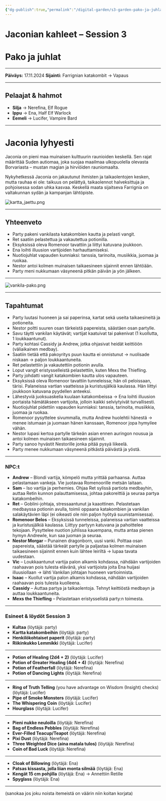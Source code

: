 ```yaml
---
{"dg-publish":true,"permalink":"/digital-garden/s3-garden-pako-ja-juhlat/","created":"2025-10-03T22:04:34.825+03:00","updated":"2025-10-05T10:38:36.475+03:00"}
---
```


# Jaconian kahleet – Session 3 
# Pako ja juhlat
---

**Päiväys:** 17.11.2024
**Sijainti:** Farrignian katakombit → Vapaus

---

## Pelaajat & hahmot

- **Silja** → Nerefina, Elf Rogue
- **Ippu** → Ena, Half Elf Warlock
- **Eemeli** → Lucifer, Vampire Bard
    
---

# Jaconia lyhyesti

Jaconia on pieni maa muinaisen kulttuurin raunioiden keskellä. Sen rajat määrittää Suden autiomaa, joka suojaa maailmaa ulkopuolella olevasta Borvariasta – mustan magian ja hirviöiden rauniomaalta.

Nykyhetkessä Jaconia on jakautunut ihmisten ja taikaolentojen kesken, mutta rauhaa ei ole: taikuus on pelättyä, taikaolennot halveksittuja ja pohjoisessa sodan uhka kasvaa. Keskellä maata sijaitseva Farrignia on valtakunnan sydän ja kampanjan lähtöpiste.

![kartta_jaettu.png](/img/user/Kuvat/kartta_jaettu.png)
___

## Yhteenveto

- Party pakeni vankilasta katakombien kautta ja pelasti vangit.
- Ret saatiin pelastettua ja vakautettua potionilla.
- Eksyksissä oleva Romenoor tavattiin ja liittyi katuvana joukkoon.
- Ena loihti illuusion vartijoiden harhauttamiseksi.
- Nuotiojuhlat vapauden kunniaksi: tanssia, tarinoita, musiikkia, juomaa ja ruokaa.
- Nestor antoi kolmen muinaisen taikaesineen sijainnit ennen lähtöään.
- Party meni nukkumaan väsyneenä pitkän päivän ja yön jälkeen.
---
![vankila-pako.png](/img/user/Kuvat/vankila-pako.png)

---

## Tapahtumat

- Party luutasi huoneen ja sai paperinsa, kartat sekä useita taikaesineitä ja potioneita.
- Nestor poltti suuren osan tärkeistä papereista, säästäen osan partylle.
- Savu täytti vankilan käytävät; vartijat kaatuivat tai pakenivat (1 kuollutta, 1 loukkaantunut).
- Party kohtasi Cassidy ja Andrew, jotka ohjasivat heidät keittiöön (väliaikainen medbay).
- Saatiin tietää että pakoyritys puun kautta ei onnistunut -> nuolisade niskaan -> paljon loukkaantuneita.
- Ret pelastettiin ja vakautettiin potionin avulla.
- Loput vangit eristysselleistä pelastettiin, kuten Mexs the Thiefling.
- Party johdatti vangit katakombien kautta ulos vapauteen.
- Eksyksissä oleva Romenoor tavattiin tunneleissa; hän oli peloissaan, tärisi. Palaneissa vartian vaatteissa ja kuristusjälkiä kaulassa. Hän liittyi joukkoon katuvana pyydellen anteeksi.
- Lähestyviä juoksuaskelia kuulaan katakombeissa -> Ena loihti illuusion portaista hämätäkseen vartijoita, jolloin kaikki selviytyivät turvallisesti.
- Nuotiojuhlat pidettiin vapauden kunniaksi: tanssia, tarinoita, musiikkia, juomaa ja ruokaa.
- Romenoor pysyttelee sivummalla, mutta Andrew huolehtii hänestä -> menee istumaan ja juomaan hänen kanssaan, Romenoor jopa hymyilee vähän.
- Nestor lupasi kertoa partylle tärkeän asian ennen auringon nousua ja antoi kolmen muinaisen taikaesineen sijainnit. 
- Party sanoo hyvästit Nestorille jonka pitää pysyä liikeelä.
- Party menee nukkumaan väsyneenä pitkästä päivästä ja yöstä.

---

### NPC:t

- **Andrew** – Blondi vartija, kömpelö mutta yrittää parhaansa. Auttaa pelastamaan vankeja. Vie juotavaa Romenoorille metsän laitaan.
- **Sam** – Iso vartija ja perhemies. Ohjaa Ret sylissä partiota medbayhin, auttaa Retin kunnon palauttamisessa, johtaa pakoreittiä ja seuraa partya katakombeihin.
- **Ret** – Goblini-johtaja, stressaantunut ja kaaottinen. Pelastetaan medbayssa potionin avulla, toimii oppaana katakombien ja vankilan salakäytävien läpi (ei oikeasti ole niin paljon hyötyä suunistamisessa).
- **Romenoor Belos** – Eksyksissä tunneleissa, palaneissa vartian vaatteissa ja kuristusjälkiä kaulassa. Liittyy partyyn katuvana ja pahoittelee tekojaan. Pysyttelee nuotion juhlissa kauempana, mutta antaa pienen hymyn Andrewle, kun saa juoman ja seuraa.
- **Nestor Morgar** – Punainen dragonborn, uusi vanki. Polttaa osan papereista, säästää tärkeät partylle ja paljastaa kolmen muinaisen taikaesineen sijainnit ennen kuin lähtee leiriltä -> lupaa tavata uudestaan.
- **Vic** – Loukkaantunut vartija palon alkamis kohdassa, nähdään vartijoiden raahaavan pois tulesta elävänä, yksi vartijoista joita Ena huijasi illuusiollaan -> lähti Vankilan johtajan huoneen vartioinnista.
- **Isaac** – Kuollut vartija palon alkamis kohdassa, nähdään vartijoiden raahaavan pois tulesta kuolleena.
- **Cassidy** – Auttaa partya ja taikaolentoja. Tehnyt keittiöstä medbayn ja auttaa loukkaantuneita.
- **Mexs the Thiefling** – Pelastetaan eristysselistä party:n toimesta.
---

### Esineet & löydöt Session 3

- **Kultaa** (löytäjä: party)
- **Kartta katakombeihin** (löytäjä: party)
- **Henkilökohtaiset paperit** (löytäjä: party)
- **Riikinkukko Lemmikki** (löytäjä: Lucifer)
---
- **Potion of Healing (2d4 + 2)** (löytäjä: Lucifer)
- **Potion of Greater Healing (4d4 + 4)** (löytäjä: Nerefina)
- **Potion of Featherfall** (löytäjä: Nerefina)
- **Potion of Dancing Lights** (löytäjä: Nerefina)
---
- **Ring of Truth Telling** (you have advantage on Wisdom (Insight) checks) (löytäjä: Lucifer)
- **Pipe of Smoke Monsters** (löytäjä: Lucifer)
- **The Whispering Coin** (löytäjä: Lucifer)
- **Hourglass** (löytäjä: Lucifer)
---
- **Pieni nukke neuloilla** (löytäjä: Nerefina)
- **Bag of Endless Pebbles** (löytäjä: Nerefina)
- **Ever-Filled Teacup/Teapot** (löytäjä: Nerefina)
- **Pixi Dust** (löytäjä: Nerefina)
- **Three Weighted Dice (aina matala tulos)** (löytäjä: Nerefina)
- **Coin of Bad Luck** (löytäjä: Nerefina)
---
- **Cloak of Billowing** (löytäjä: Ena)
- **Patsas kissasta, jolla liian monta silmää** (löytäjä: Ena)
- **Kengät 15 cm pohjilla** (löytäjä: Ena) -> Annettiin Retille
- **Spyglass** (löytäjä: Ena)
---
(sanokaa jos joku noista itemeistä on väärin niin koitan korjata) 